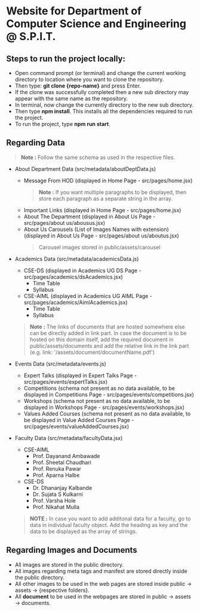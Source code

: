 # Website for Department of Computer Science and Engineering @ S.P.I.T.

## Steps to run the project locally:
- Open command prompt (or terminal) and change the current working directory to location where you want to clone the repository.
- Then type: **git clone {repo-name}** and press Enter.
- If the clone was successfully completed then a new sub directory may appear with the same name as the repository.
- In terminal, now change the currently directory to the new sub directory.
- Then type **npm install**. This installs all the dependencies required to run the project.
- To run the project, type **npm run start**.

## Regarding Data
> **Note :** Follow the same schema as used in the respective files. 
- About Department Data (src/metadata/aboutDeptData.js) 
  - Message From HOD (displayed in Home Page - src/pages/home.jsx)
    > **Note :** If you want multiple paragraphs to be displayed, then store each paragraph as a separate string in the array.
  - Important Links (displayed in Home Page - src/pages/home.jsx)
  - About The Department (displayed in About Us Page - src/pages/about us/abousus.jsx)
  - About Us Carousels (List of Images Names with extension) (displayed in About Us Page - src/pages/about us/aboutus.jsx) 
    > Carousel images stored in public/assets/carousel

- Academics Data (src/metadata/academicsData.js)
  - CSE-DS (displayed in Academics UG DS Page - src/pages/academics/dsAcademics.jsx)
    - Time Table
    - Syllabus
  - CSE-AIML (displayed in Academics UG AIML Page - src/pages/academics/AimlAcademics.jsx)
    - Time Table
    - Syllabus
  > **Note :** The links of documents that are hosted somewhere else can be directly added in link part. In case the document is to be hosted on this domain itself, add the required document in public/assets/documents and add the relative link in the link part (e.g. link: '/assets/document/documentName.pdf')

- Events Data (src/metadata/events.js)
  - Expert Talks (displayed in Expert Talks Page - src/pages/events/expertTalks.jsx)
  - Competitions (schema not present as no data available, to be displayed in Competitions Page - src/pages/events/competitions.jsx)
  - Workshops (schema not present as no data available, to be displayed in Workshops Page - src/pages/events/workshops.jsx)
  - Values Added Courses (schema not present as no data available, to be displayed in Value Added Courses Page - src/pages/events/valueAddedCourses.jsx)

- Faculty Data (src/metadata/facultyData.jsx)
  - CSE-AIML
    - Prof. Dayanand Ambawade
    - Prof. Sheetal Chaudhari
    - Prof. Renuka Pawar
    - Prof. Aparna Halbe
  - CSE-DS
    - Dr. Dhananjay Kalbande
    - Dr. Sujata S Kulkarni
    - Prof. Varsha Hole
    - Prof. Nikahat Mulla
  > **NOTE :** In case you want to add additonal data for a faculty, go to data in individual faculty object. Add the heading as key and the data to be displayed as the array of strings. 

## Regarding Images and Documents
- All images are stored in the public directory.
- All images regarding meta tags and manifest are stored directly inside the public directory.
- All other images to be used in the web pages are stored inside public &#8594; assets &#8594; {respective folders}.
- All **document** to be used in the webpages are stored in public &#8594; assets &#8594; documents.
